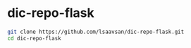 # dic-repo-flask

```bash
git clone https://github.com/lsaavsan/dic-repo-flask.git
cd dic-repo-flask
```
